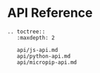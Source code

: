 # API Reference

```{eval-rst}
.. toctree::
   :maxdepth: 2

   api/js-api.md
   api/python-api.md
   api/micropip-api.md
```

